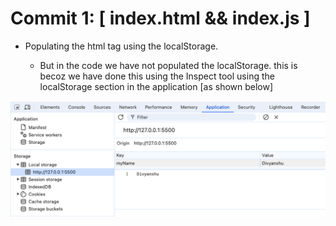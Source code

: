 # Commit 1: [ index.html && index.js ]

- Populating the html tag <span> using the localStorage.
  - But in the code we have not populated the localStorage. this is becoz we have done this using the Inspect tool using the localStorage section in the application [as shown below]

<div style="text-align: center">
<img src="./Images/1.png" alt="Alt Text" width="600">
</div>
